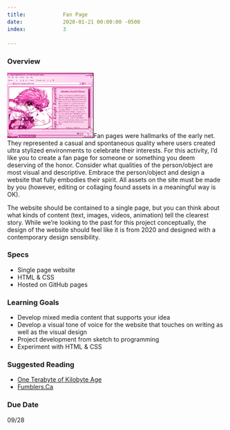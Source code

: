 ```yaml
---
title:            Fan Page
date:             2020-01-21 00:00:00 -0500
index:            3

---
```


### Overview
<p style="clear: both;">
  <img src="../assets/images/fanpage.gif" width="200" class="syllabus-img">Fan pages were hallmarks of the early net. They represented a casual and spontaneous quality where users created ultra stylized environments to celebrate their interests. For this activity, I&rsquo;d like you to create a fan page for someone or something you deem deserving of the honor. Consider what qualities of the person/object are most visual and descriptive. Embrace the person/object and design a website that fully embodies their spirit. All assets on the site must be made by you (however, editing or collaging found assets in a meaningful way is OK).
  </p>
  The website should be contained to a single page, but you can think about what kinds of content (text, images, videos, animation) tell the clearest story. While we&rsquo;re looking to the past for this project conceptually, the design of the website should feel like it is from 2020 and designed with a contemporary design sensibility.


### Specs
- Single page website
- HTML & CSS
- Hosted on GitHub pages

### Learning Goals
- Develop mixed media content that supports your idea
- Develop a visual tone of voice for the website that touches on writing as well as the visual design
- Project development from sketch to programming
- Experiment with HTML & CSS

### Suggested Reading
- <a href="https://anthology.rhizome.org/one-terabyte-of-kilobyte-age" target="_blank">One Terabyte of Kilobyte Age</a>
- <a href="https://fumblers.ca/" target="_blank">Fumblers.Ca</a>

### Due Date
09/28
